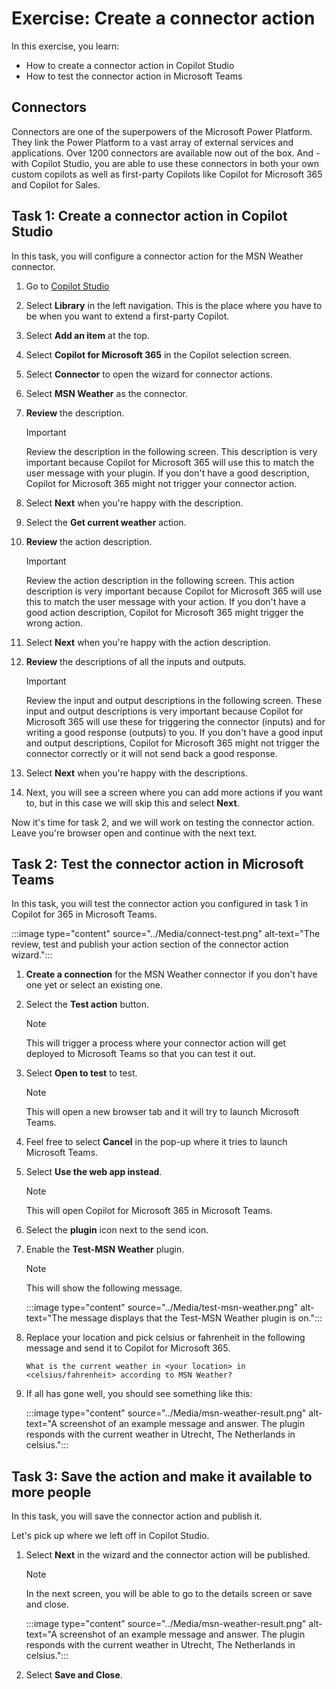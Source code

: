 # Exercise: Create a connector action

In this exercise, you learn:

- How to create a connector action in Copilot Studio
- How to test the connector action in Microsoft Teams

## Connectors

Connectors are one of the superpowers of the Microsoft Power Platform. They link the Power Platform to a vast array of external services and applications. Over 1200 connectors are available now out of the box. And - with Copilot Studio, you are able to use these connectors in both your own custom copilots as well as first-party Copilots like Copilot for Microsoft 365 and Copilot for Sales.

## Task 1: Create a connector action in Copilot Studio

In this task, you will configure a connector action for the MSN Weather connector.

1. Go to [Copilot Studio](https://copilotstudio.microsoft.com)
1. Select **Library** in the left navigation. This is the place where you have to be when you want to extend a first-party Copilot.
1. Select **Add an item** at the top.
1. Select **Copilot for Microsoft 365** in the Copilot selection screen.
1. Select **Connector** to open the wizard for connector actions.
1. Select **MSN Weather** as the connector.
1. **Review** the description.

    > [!IMPORTANT]
    > Review the description in the following screen. This description is very important because Copilot for Microsoft 365 will use this to match the user message with your plugin. If you don't have a good description, Copilot for Microsoft 365 might not trigger your connector action.

1. Select **Next** when you're happy with the description.
1. Select the **Get current weather** action.
1. **Review** the action description.

    > [!IMPORTANT]
    > Review the action description in the following screen. This action description is very important because Copilot for Microsoft 365 will use this to match the user message with your action. If you don't have a good action description, Copilot for Microsoft 365 might trigger the wrong action.

1. Select **Next** when you're happy with the action description.
1. **Review** the descriptions of all the inputs and outputs.

    > [!IMPORTANT]
    > Review the input and output descriptions in the following screen. These input and output descriptions is very important because Copilot for Microsoft 365 will use these for triggering the connector (inputs) and for writing a good response (outputs) to you. If you don't have a good input and output descriptions, Copilot for Microsoft 365 might not trigger the connector correctly or it will not send back a good response.

1. Select **Next** when you're happy with the descriptions.
1. Next, you will see a screen where you can add more actions if you want to, but in this case we will skip this and select **Next**.

Now it's time for task 2, and we will work on testing the connector action. Leave you're browser open and continue with the next text.

## Task 2: Test the connector action in Microsoft Teams

In this task, you will test the connector action you configured in task 1 in Copilot for 365 in Microsoft Teams.

  :::image type="content" source="../Media/connect-test.png" alt-text="The review, test and publish your action section of the connector action wizard.":::

1. **Create a connection** for the MSN Weather connector if you don't have one yet or select an existing one.
1. Select the **Test action** button.

    > [!NOTE]
    > This will trigger a process where your connector action will get deployed to Microsoft Teams so that you can test it out.

1. Select **Open to test** to test.

    > [!NOTE]
    > This will open a new browser tab and it will try to launch Microsoft Teams.

1. Feel free to select **Cancel** in the pop-up where it tries to launch Microsoft Teams.
1. Select **Use the web app instead**.

    > [!NOTE]
    > This will open Copilot for Microsoft 365 in Microsoft Teams.

1. Select the **plugin** icon next to the send icon.
1. Enable the **Test-MSN Weather** plugin.

    > [!NOTE]
    > This will show the following message.

    :::image type="content" source="../Media/test-msn-weather.png" alt-text="The message displays that the Test-MSN Weather plugin is on.":::

1. Replace your location and pick celsius or fahrenheit in the following message and send it to Copilot for Microsoft 365.

    ```text
    What is the current weather in <your location> in <celsius/fahrenheit> according to MSN Weather?
    ```

1. If all has gone well, you should see something like this:

      :::image type="content" source="../Media/msn-weather-result.png" alt-text="A screenshot of an example message and answer. The plugin responds with the current weather in Utrecht, The Netherlands in celsius.":::

## Task 3: Save the action and make it available to more people

In this task, you will save the connector action and publish it.

Let's pick up where we left off in Copilot Studio.

1. Select **Next** in the wizard and the connector action will be published.

    > [!NOTE]
    > In the next screen, you will be able to go to the details screen or save and close.

      :::image type="content" source="../Media/msn-weather-result.png" alt-text="A screenshot of an example message and answer. The plugin responds with the current weather in Utrecht, The Netherlands in celsius.":::

1. Select **Save and Close**.

